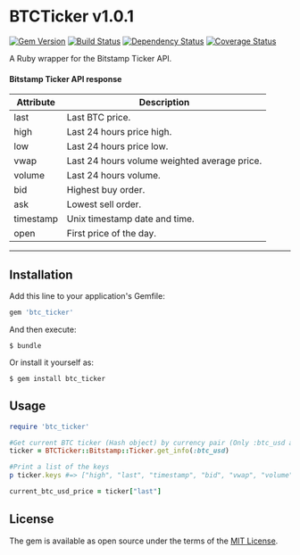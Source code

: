 # BTCTicker  v1.0.1

[![Gem Version](https://badge.fury.io/rb/btc_ticker.svg)](https://badge.fury.io/rb/btc_ticker)
[![Build Status](https://travis-ci.org/ironbyte/btc_ticker.svg?branch=master)](https://travis-ci.org/ironbyte/btc_ticker)
[![Dependency Status](https://gemnasium.com/badges/github.com/ironbyte/btc_ticker.svg)](https://gemnasium.com/github.com/ironbyte/btc_ticker)
[![Coverage Status](https://coveralls.io/repos/github/ironbyte/btc_ticker/badge.svg?branch=master)](https://coveralls.io/github/ironbyte/btc_ticker?branch=master)

A Ruby wrapper for the Bitstamp Ticker API.

#### Bitstamp Ticker API response
Attribute   | Description
------------|----------------------------------------------------
last        | Last BTC price.
high        | Last 24 hours price high.
low         | Last 24 hours price low.
vwap        | Last 24 hours volume weighted average price.
volume      | Last 24 hours volume.
bid         | Highest buy order.
ask         | Lowest sell order.
timestamp   | Unix timestamp date and time.
open        | First price of the day.
----------------------------------------------------------------

## Installation

Add this line to your application's Gemfile:

```ruby
gem 'btc_ticker'
```

And then execute:

    $ bundle

Or install it yourself as:

    $ gem install btc_ticker

## Usage

```ruby
require 'btc_ticker'

#Get current BTC ticker (Hash object) by currency pair (Only :btc_usd and :btc_eur pairs are supported)
ticker = BTCTicker::Bitstamp::Ticker.get_info(:btc_usd)

#Print a list of the keys
p ticker.keys #=> ["high", "last", "timestamp", "bid", "vwap", "volume", "low", "ask", "open"]

current_btc_usd_price = ticker["last"]
```

## License

The gem is available as open source under the terms of the [MIT License](http://opensource.org/licenses/MIT).

